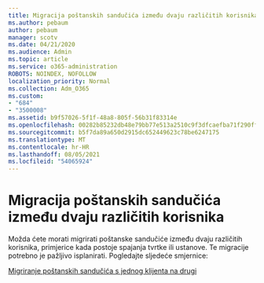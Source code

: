 ```yaml
---
title: Migracija poštanskih sandučića između dvaju različitih korisnika
ms.author: pebaum
author: pebaum
manager: scotv
ms.date: 04/21/2020
ms.audience: Admin
ms.topic: article
ms.service: o365-administration
ROBOTS: NOINDEX, NOFOLLOW
localization_priority: Normal
ms.collection: Adm_O365
ms.custom:
- "684"
- "3500008"
ms.assetid: b9f57026-5f1f-48a8-805f-56b31f83314e
ms.openlocfilehash: 00282b85232db48e79bb77e513a2510c9f3dfcaefba71f290ff9fbfe98b98673
ms.sourcegitcommit: b5f7da89a650d2915dc652449623c78be6247175
ms.translationtype: MT
ms.contentlocale: hr-HR
ms.lasthandoff: 08/05/2021
ms.locfileid: "54065924"
---
```

# <a name="migrate-mailboxes-between-two-different-tenants"></a>Migracija poštanskih sandučića između dvaju različitih korisnika

Možda ćete morati migrirati poštanske sandučiće između dvaju različitih korisnika, primjerice kada postoje spajanja tvrtke ili ustanove. Te migracije potrebno je pažljivo isplanirati. Pogledajte sljedeće smjernice:
  
[Migriranje poštanskih sandučića s jednog klijenta na drugi](https://docs.microsoft.com/Exchange/mailbox-migration/migrate-mailboxes-across-tenants)
  
